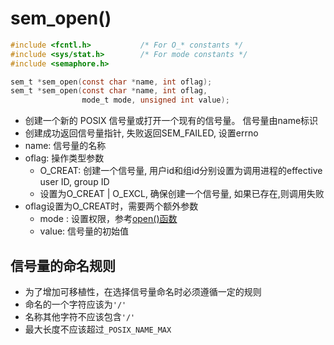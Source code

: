 # sem_open()

```c
#include <fcntl.h>           /* For O_* constants */
#include <sys/stat.h>        /* For mode constants */
#include <semaphore.h>

sem_t *sem_open(const char *name, int oflag);
sem_t *sem_open(const char *name, int oflag,
                mode_t mode, unsigned int value);
```

- 创建一个新的 POSIX 信号量或打开一个现有的信号量。 信号量由name标识
- 创建成功返回信号量指针, 失败返回SEM_FAILED, 设置errno
- name: 信号量的名称
- oflag: 操作类型参数
  - O_CREAT: 创建一个信号量, 用户id和组id分别设置为调用进程的effective user ID, group ID
  - 设置为O_CREAT | O_EXCL, 确保创建一个信号量, 如果已存在,则调用失败
- oflag设置为O_CREAT时，需要两个额外参数
  - mode : 设置权限，参考[open()函数](linux-file-api-fd-open.md)
  - value: 信号量的初始值
  
##   信号量的命名规则

- 为了增加可移植性，在选择信号量命名时必须遵循一定的规则
- 命名的一个字符应该为`'/'`
- 名称其他字符不应该包含`'/'`
- 最大长度不应该超过`_POSIX_NAME_MAX`